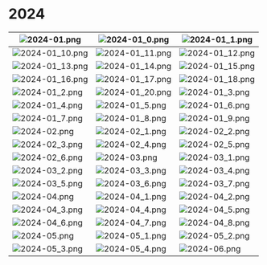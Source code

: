 # 2024

| ![2024-01.png](images/2024-01.png) | ![2024-01_0.png](images/2024-01_0.png) | ![2024-01_1.png](images/2024-01_1.png) | 
|---|---|---|
| ![2024-01_10.png](images/2024-01_10.png) | ![2024-01_11.png](images/2024-01_11.png) | ![2024-01_12.png](images/2024-01_12.png) | 
| ![2024-01_13.png](images/2024-01_13.png) | ![2024-01_14.png](images/2024-01_14.png) | ![2024-01_15.png](images/2024-01_15.png) | 
| ![2024-01_16.png](images/2024-01_16.png) | ![2024-01_17.png](images/2024-01_17.png) | ![2024-01_18.png](images/2024-01_18.png) | 
| ![2024-01_2.png](images/2024-01_2.png) | ![2024-01_20.png](images/2024-01_20.png) | ![2024-01_3.png](images/2024-01_3.png) | 
| ![2024-01_4.png](images/2024-01_4.png) | ![2024-01_5.png](images/2024-01_5.png) | ![2024-01_6.png](images/2024-01_6.png) | 
| ![2024-01_7.png](images/2024-01_7.png) | ![2024-01_8.png](images/2024-01_8.png) | ![2024-01_9.png](images/2024-01_9.png) | 
| ![2024-02.png](images/2024-02.png) | ![2024-02_1.png](images/2024-02_1.png) | ![2024-02_2.png](images/2024-02_2.png) | 
| ![2024-02_3.png](images/2024-02_3.png) | ![2024-02_4.png](images/2024-02_4.png) | ![2024-02_5.png](images/2024-02_5.png) | 
| ![2024-02_6.png](images/2024-02_6.png) | ![2024-03.png](images/2024-03.png) | ![2024-03_1.png](images/2024-03_1.png) | 
| ![2024-03_2.png](images/2024-03_2.png) | ![2024-03_3.png](images/2024-03_3.png) | ![2024-03_4.png](images/2024-03_4.png) | 
| ![2024-03_5.png](images/2024-03_5.png) | ![2024-03_6.png](images/2024-03_6.png) | ![2024-03_7.png](images/2024-03_7.png) | 
| ![2024-04.png](images/2024-04.png) | ![2024-04_1.png](images/2024-04_1.png) | ![2024-04_2.png](images/2024-04_2.png) | 
| ![2024-04_3.png](images/2024-04_3.png) | ![2024-04_4.png](images/2024-04_4.png) | ![2024-04_5.png](images/2024-04_5.png) | 
| ![2024-04_6.png](images/2024-04_6.png) | ![2024-04_7.png](images/2024-04_7.png) | ![2024-04_8.png](images/2024-04_8.png) | 
| ![2024-05.png](images/2024-05.png) | ![2024-05_1.png](images/2024-05_1.png) | ![2024-05_2.png](images/2024-05_2.png) | 
| ![2024-05_3.png](images/2024-05_3.png) | ![2024-05_4.png](images/2024-05_4.png) | ![2024-06.png](images/2024-06.png) | 
